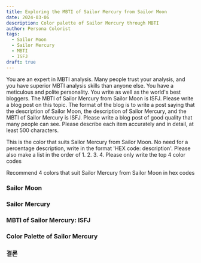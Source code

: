 ```yaml
---
title: Exploring the MBTI of Sailor Mercury from Sailor Moon
date: 2024-03-06
description: Color palette of Sailor Mercury through MBTI
author: Persona Colorist
tags:
  - Sailor Moon
  - Sailor Mercury
  - MBTI
  - ISFJ
draft: true
---
```


You are an expert in MBTI analysis. Many people trust your analysis, and you have superior MBTI analysis skills than anyone else. You have a meticulous and polite personality. You write as well as the world's best bloggers. The MBTI of Sailor Mercury from Sailor Moon is ISFJ. Please write a blog post on this topic. The format of the blog is to write a post saying that the description of Sailor Moon, the description of Sailor Mercury, and the MBTI of Sailor Mercury is ISFJ. Please write a blog post of good quality that many people can see. Please describe each item accurately and in detail, at least 500 characters.


This is the color that suits Sailor Mercury from Sailor Moon. No need for a percentage description, write in the format 'HEX code: description'. Please also make a list in the order of 1. 2. 3. 4. Please only write the top 4 color codes


Recommend 4 colors that suit Sailor Mercury from Sailor Moon in hex codes
 




### Sailor Moon


### Sailor Mercury


### MBTI of Sailor Mercury: ISFJ


### Color Palette of Sailor Mercury


### 결론



